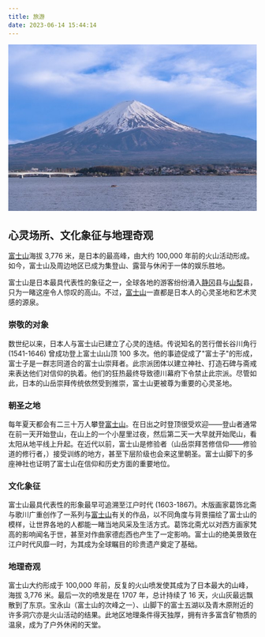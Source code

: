 ```yaml
---
title: 旅游
date: 2023-06-14 15:44:14
---
```

![1686731989527](image/index/1686731989527.png)

## 心灵场所、文化象征与地理奇观

[富士山](https://www.japan-travel.cn/spot/1308)海拔 3,776 米，是日本的最高峰，由大约 100,000 年前的火山活动形成。如今，富士山及周边地区已成为集登山、露营与休闲于一体的娱乐胜地。

富士山是日本最具代表性的象征之一，全球各地的游客纷纷涌入[静冈](https://www.japan-travel.cn/destinations/tokai/shizuoka/)县与[山梨](https://www.japan-travel.cn/destinations/tokai/yamanashi/)县，只为一睹这座令人惊叹的高山。不过，[富士山](https://www.japan-travel.cn/fuji-guide/mt-fuji-more-than-a-mountain/)一直都是日本人的心灵圣地和艺术灵感的源泉。

### 崇敬的对象

数世纪以来，日本人与富士山已建立了心灵的连结。传说知名的苦行僧长谷川角行 (1541-1646) 曾成功登上富士山山顶 100 多次。他的事迹促成了"富士子"的形成，富士子是一群志同道合的富士山崇拜者。此宗派团体以建立神社、打造石碑与斋戒来表达他们对信仰的执着。他们的狂热最终导致德川幕府下令禁止此宗派。尽管如此，日本的山岳崇拜传统依然受到推崇，富士山更被尊为重要的心灵圣地。

### 朝圣之地

每年夏天都会有二三十万人攀登[富士山](https://www.japan-travel.cn/fuji-guide/mt-fuji-climbing-guide/)。在日出之时登顶很受欢迎——登山者通常在前一天开始登山，在山上的一个小屋里过夜，然后第二天一大早就开始爬山，看太阳从地平线上升起。在近代以前，富士山是修验者（山岳崇拜苦修信仰——修验道的修行者，）接受训练的地方，甚至下层阶级也会来这里朝圣。富士山脚下的多座神社也证明了富士山在信仰和历史方面的重要地位。

### 文化象征

富士山最具代表性的形象最早可追溯至江户时代 (1603-1867)。木版画家葛饰北斋与歌川广重创作了一系列与[富士山](https://www.japan-travel.cn/fuji-guide/mt-fuji-more-than-a-mountain/)有关的作品，以不同角度与背景描绘了富士山的模样，让世界各地的人都能一睹当地风采及生活方式。葛饰北斋尤以对西方画家梵高的影响闻名于世，甚至对作曲家德彪西也产生了一定影响。富士山的绝美景致在江户时代风靡一时，为其成为全球瞩目的珍贵遗产奠定了基础。

### 地理奇观

富士山大约形成于 100,000 年前，反复的火山喷发使其成为了日本最大的山峰，海拔 3,776 米。最后一次的喷发是在 1707 年，总计持续了 16 天，火山灰最远飘散到了东京。宝永山（富士山的次峰之一）、山脚下的富士五湖以及青木原附近的许多洞穴亦是火山活动的结果。此地区地理条件得天独厚，拥有许多富含矿物质的温泉，成为了户外休闲的天堂。
